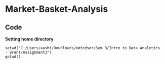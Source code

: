 # Market-Basket-Analysis
## Code
**Setting home directory**
```rscript
setwd("C:/Users/aashi/Downloads/uWindsor/Sem 3/Intro to Data Analytics - Brent/Assignment3")
getwd()
